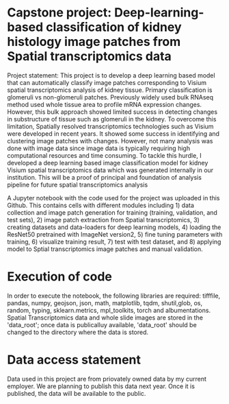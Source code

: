 # Capstone project: Deep-learning-based classification of kidney histology image patches from Spatial transcriptomics data

Project statement: This project is to develop a deep learning based model that can automatically classify image patches corresponding to Visium spatial transcriptomics analysis of kidney tissue. Primary classification is glomeruli vs non-glomeruli patches. Previously widely used bulk RNAseq method used whole tissue area to profile mRNA expression changes. However, this bulk approach showed limited success in detecting changes in substructure of tissue such as glomeruli in the kidney. To overcome this limitation, Spatially resolved transcriptomics technologies such as Visium were developed in recent years. It showed some success in identifying and clustering image patches with changes. However, not many analysis was done with image data since image data is typically requiring high computational resources and time consuming. To tackle this hurdle, I developed a deep learning based image classification model for kidney Visium spatial transcriptomics data which was generated internally in our institution. This will be a proof of principal and foundation of analysis pipeline for future spatial transcriptomics analysis

A Jupyter notebook with the code used for the project was uploaded in this Github. This contains cells with different modules including 1) data collection and image patch generation for training (training, validation, and test sets), 2) image patch extraction from Spatial transcriptomics, 3) creating datasets and data-loaders for deep learning models, 4) loading the ResNet50 pretrained with ImageNet version2, 5) fine tuning parameters with training, 6) visualize training result, 7) test with test dataset, and 8) applying model to Sptial transcriptomics image patches and manual validation.

# Execution of code
In order to execute the notebook, the following libraries are required: tifffile, pandas, numpy, geojson, json, math, matplotlib, tqdm, shutil,glob, os, random, typing, sklearn.metrics, mpl_toolkits, torch and albumentations. 
Spatial Transcriptomics data and whole slide images are stored in the 'data_root'; once data is publicalluy available, 'data_root' should be changed to the directory where the data is stored.

# Data access statement 
Data used in this project are from priovately owned data by my current employer. We are planning to publish this data next year. Once it is published, the data will be available to the public. 
